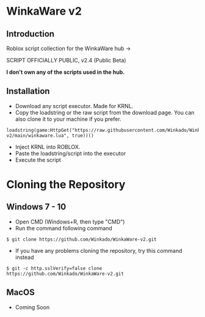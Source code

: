 # WinkaWare v2

## Introduction

Roblox script collection for the WinkaWare hub →

SCRIPT OFFICIALLY PUBLIC, v2.4 (Public Beta)

**I don't own any of the scripts used in the hub.**

## Installation

* Download any script executor. Made for KRNL.
* Copy the loadstring or the raw script from the download page. You can also clone it to your machine if you prefer.
```
loadstring(game:HttpGet("https://raw.githubusercontent.com/Winkado/WinkaWare-v2/main/winkaware.lua", true))()
```
* Inject KRNL into ROBLOX.
* Paste the loadstring/script into the executor
* Execute the script

# Cloning the Repository

## Windows 7 - 10

* Open CMD (Windows+R, then type "CMD")
* Run the command following command
```
$ git clone https://github.com/Winkado/WinkaWare-v2.git
```
* If you have any problems cloning the repository, try this command instead
```
$ git -c http.sslVerify=false clone https://github.com/Winkado/WinkaWare-v2.git
```

## MacOS

* Coming Soon
